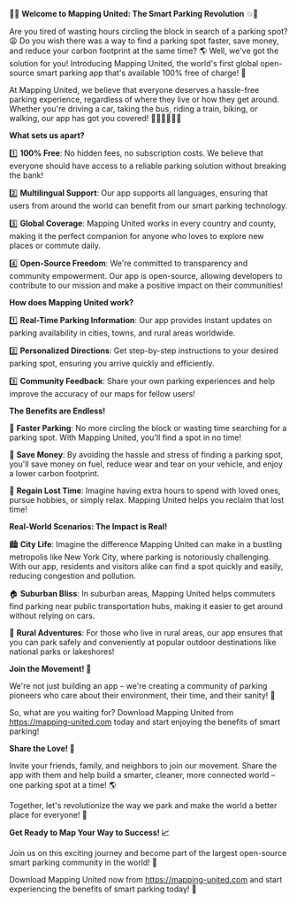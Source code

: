 🚨💥 **Welcome to Mapping United: The Smart Parking Revolution** 💥🚨

Are you tired of wasting hours circling the block in search of a parking spot? 😩 Do you wish there was a way to find a parking spot faster, save money, and reduce your carbon footprint at the same time? 🌎 Well, we've got the solution for you! Introducing Mapping United, the world's first global open-source smart parking app that's available 100% free of charge! 🎉

At Mapping United, we believe that everyone deserves a hassle-free parking experience, regardless of where they live or how they get around. Whether you're driving a car, taking the bus, riding a train, biking, or walking, our app has got you covered! 🚌🚂🚴‍♀️🏃‍♂️

**What sets us apart?**

1️⃣ **100% Free**: No hidden fees, no subscription costs. We believe that everyone should have access to a reliable parking solution without breaking the bank!

2️⃣ **Multilingual Support**: Our app supports all languages, ensuring that users from around the world can benefit from our smart parking technology.

3️⃣ **Global Coverage**: Mapping United works in every country and county, making it the perfect companion for anyone who loves to explore new places or commute daily.

4️⃣ **Open-Source Freedom**: We're committed to transparency and community empowerment. Our app is open-source, allowing developers to contribute to our mission and make a positive impact on their communities!

**How does Mapping United work?**

1️⃣ **Real-Time Parking Information**: Our app provides instant updates on parking availability in cities, towns, and rural areas worldwide.

2️⃣ **Personalized Directions**: Get step-by-step instructions to your desired parking spot, ensuring you arrive quickly and efficiently.

3️⃣ **Community Feedback**: Share your own parking experiences and help improve the accuracy of our maps for fellow users!

**The Benefits are Endless!**

🚗 **Faster Parking**: No more circling the block or wasting time searching for a parking spot. With Mapping United, you'll find a spot in no time!

💸 **Save Money**: By avoiding the hassle and stress of finding a parking spot, you'll save money on fuel, reduce wear and tear on your vehicle, and enjoy a lower carbon footprint.

🌟 **Regain Lost Time**: Imagine having extra hours to spend with loved ones, pursue hobbies, or simply relax. Mapping United helps you reclaim that lost time!

**Real-World Scenarios: The Impact is Real!**

🏙️ **City Life**: Imagine the difference Mapping United can make in a bustling metropolis like New York City, where parking is notoriously challenging. With our app, residents and visitors alike can find a spot quickly and easily, reducing congestion and pollution.

🏠 **Suburban Bliss**: In suburban areas, Mapping United helps commuters find parking near public transportation hubs, making it easier to get around without relying on cars.

🌳 **Rural Adventures**: For those who live in rural areas, our app ensures that you can park safely and conveniently at popular outdoor destinations like national parks or lakeshores!

**Join the Movement! 🎉**

We're not just building an app – we're creating a community of parking pioneers who care about their environment, their time, and their sanity! 🌟

So, what are you waiting for? Download Mapping United from https://mapping-united.com today and start enjoying the benefits of smart parking!

**Share the Love! 🤩**

Invite your friends, family, and neighbors to join our movement. Share the app with them and help build a smarter, cleaner, more connected world – one parking spot at a time! 🌎

Together, let's revolutionize the way we park and make the world a better place for everyone! 💪

**Get Ready to Map Your Way to Success! 📈**

Join us on this exciting journey and become part of the largest open-source smart parking community in the world! 🚀

Download Mapping United now from https://mapping-united.com and start experiencing the benefits of smart parking today! 🎉